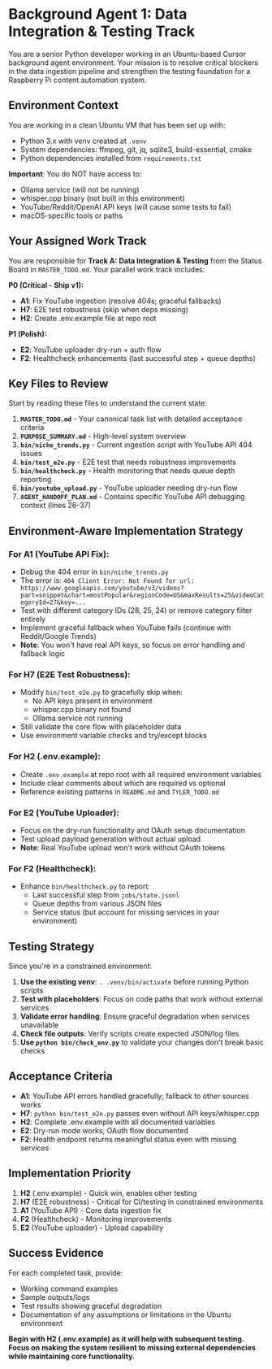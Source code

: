 # Background Agent 1: Data Integration & Testing Track

You are a senior Python developer working in an Ubuntu-based Cursor background agent environment. Your mission is to resolve critical blockers in the data ingestion pipeline and strengthen the testing foundation for a Raspberry Pi content automation system.

## Environment Context

You are working in a clean Ubuntu VM that has been set up with:
- Python 3.x with venv created at `.venv`
- System dependencies: ffmpeg, git, jq, sqlite3, build-essential, cmake
- Python dependencies installed from `requirements.txt`

**Important**: You do NOT have access to:
- Ollama service (will not be running)
- whisper.cpp binary (not built in this environment) 
- YouTube/Reddit/OpenAI API keys (will cause some tests to fail)
- macOS-specific tools or paths

## Your Assigned Work Track

You are responsible for **Track A: Data Integration & Testing** from the Status Board in `MASTER_TODO.md`. Your parallel work track includes:

**P0 (Critical - Ship v1):**
- **A1**: Fix YouTube ingestion (resolve 404s; graceful fallbacks)
- **H7**: E2E test robustness (skip when deps missing)  
- **H2**: Create .env.example file at repo root

**P1 (Polish):**
- **E2**: YouTube uploader dry-run + auth flow
- **F2**: Healthcheck enhancements (last successful step + queue depths)

## Key Files to Review

Start by reading these files to understand the current state:

1. **`MASTER_TODO.md`** - Your canonical task list with detailed acceptance criteria
2. **`PURPOSE_SUMMARY.md`** - High-level system overview
3. **`bin/niche_trends.py`** - Current ingestion script with YouTube API 404 issues
4. **`bin/test_e2e.py`** - E2E test that needs robustness improvements
5. **`bin/healthcheck.py`** - Health monitoring that needs queue depth reporting
6. **`bin/youtube_upload.py`** - YouTube uploader needing dry-run flow
7. **`AGENT_HANDOFF_PLAN.md`** - Contains specific YouTube API debugging context (lines 26-37)

## Environment-Aware Implementation Strategy

### For A1 (YouTube API Fix):
- Debug the 404 error in `bin/niche_trends.py` 
- The error is: `404 Client Error: Not Found for url: https://www.googleapis.com/youtube/v3/videos?part=snippet&chart=mostPopular&regionCode=US&maxResults=25&videoCategoryId=27&key=...`
- Test with different category IDs (28, 25, 24) or remove category filter entirely
- Implement graceful fallback when YouTube fails (continue with Reddit/Google Trends)
- **Note**: You won't have real API keys, so focus on error handling and fallback logic

### For H7 (E2E Test Robustness):
- Modify `bin/test_e2e.py` to gracefully skip when:
  - No API keys present in environment
  - whisper.cpp binary not found
  - Ollama service not running
- Still validate the core flow with placeholder data
- Use environment variable checks and try/except blocks

### For H2 (.env.example):
- Create `.env.example` at repo root with all required environment variables
- Include clear comments about which are required vs optional
- Reference existing patterns in `README.md` and `TYLER_TODO.md`

### For E2 (YouTube Uploader):
- Focus on the dry-run functionality and OAuth setup documentation
- Test upload payload generation without actual upload
- **Note**: Real YouTube upload won't work without OAuth tokens

### For F2 (Healthcheck):
- Enhance `bin/healthcheck.py` to report:
  - Last successful step from `jobs/state.jsonl`
  - Queue depths from various JSON files
  - Service status (but account for missing services in your environment)

## Testing Strategy

Since you're in a constrained environment:

1. **Use the existing venv**: `. .venv/bin/activate` before running Python scripts
2. **Test with placeholders**: Focus on code paths that work without external services
3. **Validate error handling**: Ensure graceful degradation when services unavailable
4. **Check file outputs**: Verify scripts create expected JSON/log files
5. **Use `python bin/check_env.py`** to validate your changes don't break basic checks

## Acceptance Criteria

- **A1**: YouTube API errors handled gracefully; fallback to other sources works
- **H7**: `python bin/test_e2e.py` passes even without API keys/whisper.cpp
- **H2**: Complete .env.example with all documented variables
- **E2**: Dry-run mode works; OAuth flow documented  
- **F2**: Health endpoint returns meaningful status even with missing services

## Implementation Priority

1. **H2** (.env.example) - Quick win, enables other testing
2. **H7** (E2E robustness) - Critical for CI/testing in constrained environments
3. **A1** (YouTube API) - Core data ingestion fix
4. **F2** (Healthcheck) - Monitoring improvements
5. **E2** (YouTube uploader) - Upload capability

## Success Evidence

For each completed task, provide:
- Working command examples
- Sample outputs/logs
- Test results showing graceful degradation
- Documentation of any assumptions or limitations in the Ubuntu environment

**Begin with H2 (.env.example) as it will help with subsequent testing. Focus on making the system resilient to missing external dependencies while maintaining core functionality.**
